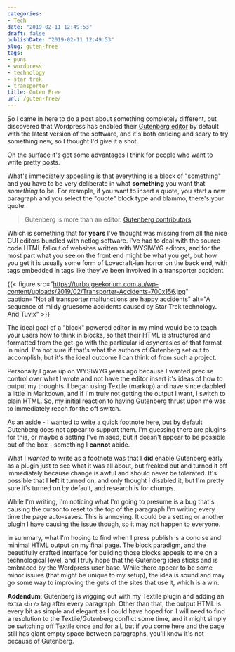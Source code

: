 ```yaml
---
categories:
- Tech
date: "2019-02-11 12:49:53"
draft: false
publishDate: "2019-02-11 12:49:53"
slug: guten-free
tags:
- puns
- wordpress
- technology
- star trek
- transporter
title: Guten Free
url: /guten-free/
---
```


So I came in here to do a post about something completely different, but discovered that Wordpress has enabled their [Gutenberg editor](https://wordpress.org/plugins/gutenberg/) by default with the latest version of the software, and it's both enticing and scary to try something new, so I thought I'd give it a shot.

On the surface it's got some advantages I think for people who want to write pretty posts.

What's immediately appealing is that everything is a block of "something" and you have to be very deliberate in what **something** you want that *something* to be. For example, if you want to insert a quote, you start a new paragraph and you select the "quote" block type and blammo, there's your quote:

> Gutenberg is more than an editor.
> [Gutenberg contributors](https://wordpress.org/plugins/gutenberg/)

Which is something that for **years** I've thought was missing from all the nice GUI editors bundled with netlog software. I've had to deal with the source-code HTML fallout of websites written with WYSIWYG editors, and for the most part what you see on the front end might be what you get, but how you get it is usually some form of Lovecraft-ian horror on the back end, with tags embedded in tags like they've been involved in a transporter accident.

{{< figure src="https://turbo.geekorium.com.au/wp-content/uploads/2019/02/Transporter-Accidents-700x156.jpg" caption="Not all transporter malfunctions are happy accidents" alt="A sequence of mildy gruesome accidents caused by Star Trek technology. And Tuvix" >}}

The ideal goal of a "block" powered editor in my mind would be to teach your users how to think in blocks, so that their HTML is structured and formatted from the get-go with the particular idiosyncrasies of that format in mind. I'm not sure if that's what the authors of Gutenberg set out to accomplish, but it's the ideal outcome I can think of from such a project.

Personally I gave up on WYSIWYG years ago because I wanted precise control over what I wrote and not have the editor insert it's ideas of how to output my thoughts. I began using Textile (markup) and have since dabbled a little in Markdown, and if I'm truly not getting the output I want, I switch to plain HTML. So, my initial reaction to having Gutenberg thrust upon me was to immediately reach for the off switch.

As an aside - I wanted to write a quick footnote here, but by default Gutenberg does not appear to support them. I'm guessing there are plugins for this, or maybe a setting I've missed, but it doesn't appear to be possible out of the box - something I **cannot** abide.

What I *wanted* to write as a footnote was that I **did** enable Gutenberg early as a plugin just to see what it was all about, but freaked out and turned it off immediately because change is awful and should never be tolerated. It's possible that I **left** it turned on, and only thought I disabled it, but I'm pretty sure it's turned on by default, and research is for chumps.

While I'm writing, I'm noticing what I'm going to presume is a bug that's causing the cursor to reset to the top of the paragraph I'm writing every time the page auto-saves. This is annoying. It could be a setting or another plugin I have causing the issue though, so it may not happen to everyone.

In summary, what I'm hoping to find when I press publish is a concise and minimal HTML output on my final page. The block paradigm, and the beautifully crafted interface for building those blocks appeals to me on a technological level, and I truly hope that the Gutenberg idea sticks and is embraced by the Wordpress user base. While there appear to be some minor issues (that might be unique to my setup), the idea is sound and may go some way to improving the guts of the sites that use it, which is a win.

**Addendum**: Gutenberg is wigging out with my Textile plugin and adding an extra `<br/>` tag after every paragraph. Other than that, the output HTML is every bit as simple and elegant as I could have hoped for. I will need to find a resolution to the Textile/Gutenberg conflict some time, and it might simply be switching off Textile once and for all, but if you come here and the page still has giant empty space between paragraphs, you'll know it's not because of Gutenberg.

